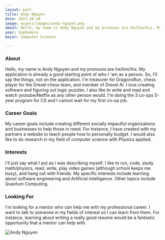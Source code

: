 ```yaml
---
layout: post
title: Andy Nguyen 
date: 2021-10-20
image: assets/images/andy-nguyen.png
about: Hello, my name is Andy Nguyen and my pronouns are he/him/his. My application is already a good starting point of who I 'am as a person. So, I'll say the things, not on the application. I'm treasurer for DragonsRun, chess player for the Drexel chess team, and member of Drexel AI. I love creating software and figuring out logic puzzles. I also like to write and read and watch youtube/Netflix as any other person would. I'm doing the 3 co-ops 5-year program for CS and I cannot wait for my first co-op job.
year: Sophomore
major: Computer Science

---
```


### About

Hello, my name is Andy Nguyen and my pronouns are he/him/his. My application is already a good starting point of who I 'am as a person. So, I'll say the things, not on the application. I'm treasurer for DragonsRun, chess player for the Drexel chess team, and member of Drexel AI. I love creating software and figuring out logic puzzles. I also like to write and read and watch youtube/Netflix as any other person would. I'm doing the 3 co-ops 5-year program for CS and I cannot wait for my first co-op job.

### Career Goals

My career goals include creating different socially impactful organizations and businesses to help those in need. For instance, I have created with my partners a website to teach people how to personally budget. I would also like to do research in my field of computer science with Physics applied.

### Interests

I'll just say what I put as I was describing myself. I like to run, code, study math/physics, read, write, play video games (although school keeps me busy), and hang out with friends. My specific interests include learning about software engineering and Artificial intelligence. Other topics include Quantum Computing.

### Looking For

I'm looking for a mentor who can help me with my professional career. I want to talk to someone in my fields of interest so I can learn from them. For instance, learning about writing a really good resume would be a fantastic opportunity that a mentor can help with.

<div class="text-center my-5">
    <img src=""assets/images/andy-nguyen.png" alt="Andy Nguyen" class="rounded post-img" />
</div>
